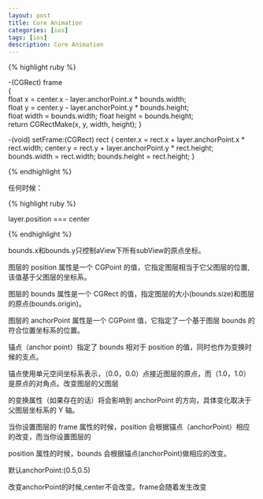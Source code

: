 ```yaml
---
layout: post
title: Core Animation
categories: [ios]
tags: [ios]
description: Core Animation
---
```


{% highlight ruby %}

-(CGRect) frame  
{  
     float x = center.x - layer.anchorPoint.x * bounds.width;   
     float y = center.y - layer.anchorPoint.y * bounds.height;  
     float width = bounds.width;
     float height = bounds.height;  
     return CGRectMake(x, y, width, height);
}

-(void) setFrame:(CGRect) rect
{
    center.x = rect.x + layer.anchorPoint.x * rect.width;
    center.y = rect.y + layer.anchorPoint.y * rect.height;
    bounds.width = rect.width;
    bounds.height = rect.height;
}

{% endhighlight %}


任何时候：

{% highlight ruby %}

layer.position === center

{% endhighlight %}

bounds.x和bounds.y只控制aView下所有subView的原点坐标。

图层的 position 属性是一个 CGPoint 的值，它指定图层相当于它父图层的位置,该值基于父图层的坐标系。

图层的 bounds 属性是一个 CGRect 的值，指定图层的大小(bounds.size)和图层的原点(bounds.origin)。

图层的 anchorPoint 属性是一个 CGPoint 值，它指定了一个基于图层 bounds 的符合位置坐标系的位置。

锚点（anchor point）指定了 bounds 相对于 position 的值，同时也作为变换时候的支点。

锚点使用单元空间坐标系表示，（0.0，0.0）点接近图层的原点，而（1.0，1.0）是原点的对角点。改变图层的父图层

的变换属性（如果存在的话）将会影响到 anchorPoint 的方向，具体变化取决于父图层坐标系的 Y 轴。

当你设置图层的 frame 属性的时候，position 会根据锚点（anchorPoint）相应的改变，而当你设置图层的

position 属性的时候，bounds 会根据锚点(anchorPoint)做相应的改变。

默认anchorPoint:(0.5,0.5)

改变anchorPoint的时候,center不会改变。frame会随着发生改变









